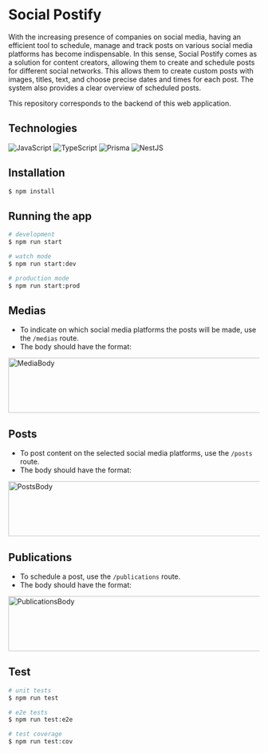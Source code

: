 # Social Postify
With the increasing presence of companies on social media, having an efficient tool to schedule, manage and track posts on various social media platforms has become indispensable. In this sense, Social Postify comes as a solution for content creators, allowing them to create and schedule posts for different social networks. This allows them to create custom posts with images, titles, text, and choose precise dates and times for each post. The system also provides a clear overview of scheduled posts.

This repository corresponds to the backend of this web application.

## Technologies

  ![JavaScript](https://img.shields.io/badge/javascript-%23323330.svg?style=for-the-badge&logo=javascript&logoColor=%23F7DF1E)
  ![TypeScript](https://img.shields.io/badge/typescript-%23007ACC.svg?style=for-the-badge&logo=typescript&logoColor=white)
  ![Prisma](https://img.shields.io/badge/Prisma-3982CE?style=for-the-badge&logo=Prisma&logoColor=white)
  ![NestJS](https://img.shields.io/badge/nestjs-%23E0234E.svg?style=for-the-badge&logo=nestjs&logoColor=white)
## Installation

```bash
$ npm install
```

## Running the app

```bash
# development
$ npm run start

# watch mode
$ npm run start:dev

# production mode
$ npm run start:prod
```
## Medias
- To indicate on which social media platforms the posts will be made, use the `/medias` route.
- The body should have the format:

<img src="https://github.com/dayanelaura/social-postify/raw/main/Captura%20de%20tela%20de%202023-09-22%2015-56-41.png" alt="MediaBody" width="600" height="110">

## Posts
- To post content on the selected social media platforms, use the `/posts` route.
- The body should have the format:

<img src="https://github.com/dayanelaura/social-postify/raw/main/Captura%20de%20tela%20de%202023-09-22%2015-57-15.png" alt="PostsBody" width="600" height="110">

## Publications
- To schedule a post, use the `/publications` route.
- The body should have the format:
  
<img src="https://github.com/dayanelaura/social-postify/raw/main/Captura%20de%20tela%20de%202023-09-22%2015-57-56.png" alt="PublicationsBody" width="600" height="110">

## Test

```bash
# unit tests
$ npm run test

# e2e tests
$ npm run test:e2e

# test coverage
$ npm run test:cov
```
